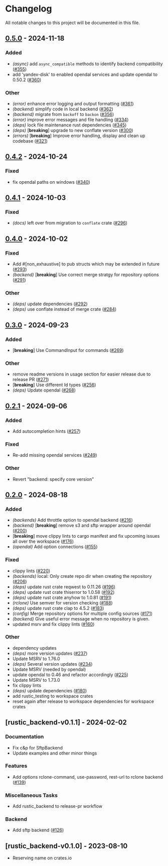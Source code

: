 # Changelog

All notable changes to this project will be documented in this file.

## [0.5.0](https://github.com/rustic-rs/rustic_core/compare/rustic_backend-v0.4.2...rustic_backend-v0.5.0) - 2024-11-18

### Added

- *(async)* add `async_compatible` methods to identify backend compatibility ([#355](https://github.com/rustic-rs/rustic_core/pull/355))
- add 'yandex-disk' to enabled opendal services and update opendal to 0.50.2 ([#360](https://github.com/rustic-rs/rustic_core/pull/360))

### Other

- *(error)* enhance error logging and output formatting ([#361](https://github.com/rustic-rs/rustic_core/pull/361))
- *(backend)* simplify code in local backend ([#362](https://github.com/rustic-rs/rustic_core/pull/362))
- *(backend)* migrate from `backoff` to `backon` ([#356](https://github.com/rustic-rs/rustic_core/pull/356))
- *(error)* improve error messages and file handling ([#334](https://github.com/rustic-rs/rustic_core/pull/334))
- *(deps)* lock file maintenance rust dependencies ([#345](https://github.com/rustic-rs/rustic_core/pull/345))
- *(deps)* [**breaking**] upgrade to new conflate version ([#300](https://github.com/rustic-rs/rustic_core/pull/300))
- *(errors)* [**breaking**] Improve error handling, display and clean up codebase ([#321](https://github.com/rustic-rs/rustic_core/pull/321))

## [0.4.2](https://github.com/rustic-rs/rustic_core/compare/rustic_backend-v0.4.1...rustic_backend-v0.4.2) - 2024-10-24

### Fixed

- fix opendal paths on windows ([#340](https://github.com/rustic-rs/rustic_core/pull/340))

## [0.4.1](https://github.com/rustic-rs/rustic_core/compare/rustic_backend-v0.4.0...rustic_backend-v0.4.1) - 2024-10-03

### Fixed

- *(docs)* left over from migration to `conflate` crate ([#296](https://github.com/rustic-rs/rustic_core/pull/296))

## [0.4.0](https://github.com/rustic-rs/rustic_core/compare/rustic_backend-v0.3.0...rustic_backend-v0.4.0) - 2024-10-02

### Fixed

- Add #[non_exhaustive] to pub structs which may be extended in future ([#293](https://github.com/rustic-rs/rustic_core/pull/293))
- *(backend)* [**breaking**] Use correct merge stratgy for repository options ([#291](https://github.com/rustic-rs/rustic_core/pull/291))

### Other

- *(deps)* update dependencies ([#292](https://github.com/rustic-rs/rustic_core/pull/292))
- *(deps)* use conflate instead of merge crate ([#284](https://github.com/rustic-rs/rustic_core/pull/284))

## [0.3.0](https://github.com/rustic-rs/rustic_core/compare/rustic_backend-v0.2.1...rustic_backend-v0.3.0) - 2024-09-23

### Added

- [**breaking**] Use CommandInput for commands ([#269](https://github.com/rustic-rs/rustic_core/pull/269))

### Other

- remove readme versions in usage section for easier release due to release PR ([#271](https://github.com/rustic-rs/rustic_core/pull/271))
- [**breaking**] Use different Id types ([#256](https://github.com/rustic-rs/rustic_core/pull/256))
- *(deps)* Update opendal ([#268](https://github.com/rustic-rs/rustic_core/pull/268))

## [0.2.1](https://github.com/rustic-rs/rustic_core/compare/rustic_backend-v0.2.0...rustic_backend-v0.2.1) - 2024-09-06

### Added
- Add autocompletion hints  ([#257](https://github.com/rustic-rs/rustic_core/pull/257))

### Fixed
- Re-add missing opendal services ([#249](https://github.com/rustic-rs/rustic_core/pull/249))

### Other
- Revert "backend: specify core version"

## [0.2.0](https://github.com/rustic-rs/rustic_core/compare/rustic_backend-v0.1.1...rustic_backend-v0.2.0) - 2024-08-18

### Added
- *(backends)* Add throttle option to opendal backend ([#216](https://github.com/rustic-rs/rustic_core/pull/216))
- *(backend)* [**breaking**] remove s3 and sftp wrapper around opendal ([#200](https://github.com/rustic-rs/rustic_core/pull/200))
- [**breaking**] move clippy lints to cargo manifest and fix upcoming issues all over the workspace ([#176](https://github.com/rustic-rs/rustic_core/pull/176))
- *(opendal)* Add option connections ([#155](https://github.com/rustic-rs/rustic_core/pull/155))

### Fixed
- clippy lints ([#220](https://github.com/rustic-rs/rustic_core/pull/220))
- *(backends)* local: Only create repo dir when creating the repository ([#206](https://github.com/rustic-rs/rustic_core/pull/206))
- *(deps)* update rust crate reqwest to 0.11.26 ([#196](https://github.com/rustic-rs/rustic_core/pull/196))
- *(deps)* update rust crate thiserror to 1.0.58 ([#192](https://github.com/rustic-rs/rustic_core/pull/192))
- *(deps)* update rust crate anyhow to 1.0.81 ([#191](https://github.com/rustic-rs/rustic_core/pull/191))
- *(rclone)* Use semver for version checking ([#188](https://github.com/rustic-rs/rustic_core/pull/188))
- *(deps)* update rust crate clap to 4.5.2 ([#183](https://github.com/rustic-rs/rustic_core/pull/183))
- *(config)* Merge repository options for multiple config sources ([#171](https://github.com/rustic-rs/rustic_core/pull/171))
- *(backend)* Give useful error message when no repository is given.
- updated msrv and fix clippy lints ([#160](https://github.com/rustic-rs/rustic_core/pull/160))

### Other
- dependency updates
- *(deps)* more version updates ([#237](https://github.com/rustic-rs/rustic_core/pull/237))
- Update MSRV to 1.76.0
- *(deps)* Several version updates ([#234](https://github.com/rustic-rs/rustic_core/pull/234))
- Update MSRV (needed by opendal)
- update opendal to 0.46 and refactor accordingly ([#225](https://github.com/rustic-rs/rustic_core/pull/225))
- Update MSRV to 1.73.0
- fix clippy lints
- *(deps)* update dependencies ([#180](https://github.com/rustic-rs/rustic_core/pull/180))
- add rustic_testing to workspace crates
- reset again after release to workspace dependencies for workspace crates

## [rustic_backend-v0.1.1] - 2024-02-02

### Documentation

- Fix c&p for SftpBackend
- Update examples and other minor things

### Features

- Add options rclone-command, use-password, rest-url to rclone backend
  ([#139](https://github.com/rustic-rs/rustic_core/issues/139))

### Miscellaneous Tasks

- Add rustic_backend to release-pr workflow

### Backend

- Add sftp backend ([#126](https://github.com/rustic-rs/rustic_core/issues/126))

## [rustic_backend-v0.1.0] - 2023-08-10

- Reserving name on crates.io

<!-- generated by git-cliff -->
